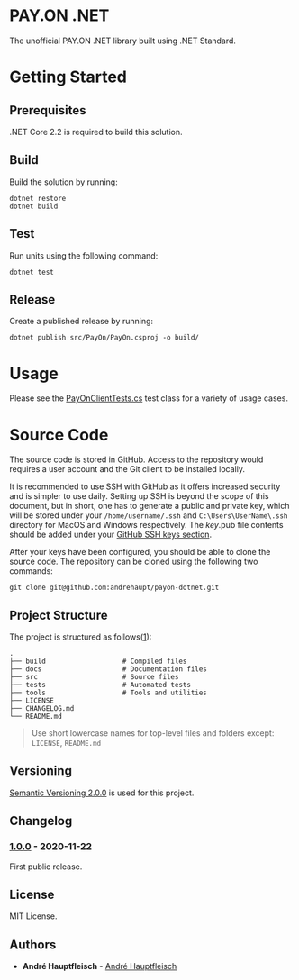 # PAY.ON .NET

The unofficial PAY.ON .NET library built using .NET Standard.

# Getting Started

## Prerequisites

.NET Core 2.2 is required to build this solution.

## Build

Build the solution by running:

```
dotnet restore
dotnet build
```

## Test

Run units using the following command:

```
dotnet test
```

## Release

Create a published release by running:

```
dotnet publish src/PayOn/PayOn.csproj -o build/
```

# Usage

Please see the [PayOnClientTests.cs](https://github.com/andrehaupt/payon-dotnet/blob/main/tests/PayOn.Tests/PayOnClientTests.cs) test class for a variety of usage cases.

# Source Code

The source code is stored in GitHub. Access to the repository would requires a user account and the Git client to be installed locally.

It is recommended to use SSH with GitHub as it offers increased security and is simpler to use daily. Setting up SSH is beyond the scope of this document, but in short, one has to generate a public and private key, which will be stored under your `/home/username/.ssh` and `C:\Users\UserName\.ssh` directory for MacOS and Windows respectively. The _key_.pub file contents should be added under your [GitHub SSH keys section](https://github.com/settings/keys).

After your keys have been configured, you should be able to clone the source code. The repository can be cloned using the following two commands:

```
git clone git@github.com:andrehaupt/payon-dotnet.git
```

## Project Structure

The project is structured as follows([1](https://github.com/kriasoft/Folder-Structure-Conventions)):

    .
    ├── build                   # Compiled files
    ├── docs                    # Documentation files
    ├── src                     # Source files
    ├── tests                   # Automated tests
    ├── tools                   # Tools and utilities
    ├── LICENSE
    ├── CHANGELOG.md
    └── README.md

> Use short lowercase names for top-level files and folders except:
> `LICENSE`, `README.md`

## Versioning

[Semantic Versioning 2.0.0](http://semver.org/) is used for this project.

## Changelog

### [1.0.0](https://github.com/andrehaupt/payon-dotnet/tags/1.0.0) - 2020-11-22

First public release.

## License

MIT License.

## Authors

- **André Hauptfleisch** - [André Hauptfleisch](https://github.com/andrehaupt)

